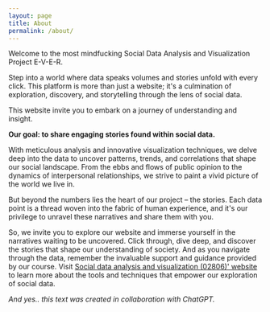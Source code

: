 ```yaml
---
layout: page
title: About
permalink: /about/
---
```

Welcome to the most mindfucking Social Data Analysis and Visualization Project E-V-E-R.

Step into a world where data speaks volumes and stories unfold with every click. This platform is more than just a website; it's a culmination of exploration, discovery, and storytelling through the lens of social data.

This website invite you to embark on a journey of understanding and insight. 

<b>Our goal: to share engaging stories found within social data.</b>

With meticulous analysis and innovative visualization techniques, we delve deep into the data to uncover patterns, trends, and correlations that shape our social landscape. From the ebbs and flows of public opinion to the dynamics of interpersonal relationships, we strive to paint a vivid picture of the world we live in.

But beyond the numbers lies the heart of our project – the stories. Each data point is a thread woven into the fabric of human experience, and it's our privilege to unravel these narratives and share them with you.

So, we invite you to explore our website and immerse yourself in the narratives waiting to be uncovered. Click through, dive deep, and discover the stories that shape our understanding of society. And as you navigate through the data, remember the invaluable support and guidance provided by our course. Visit [ Social data analysis and visualization (02806)' website](https://github.com/suneman/socialdata2024/wiki) to learn more about the tools and techniques that empower our exploration of social data.

<i> And yes..  this text was created in collaboration with ChatGPT.</i>
